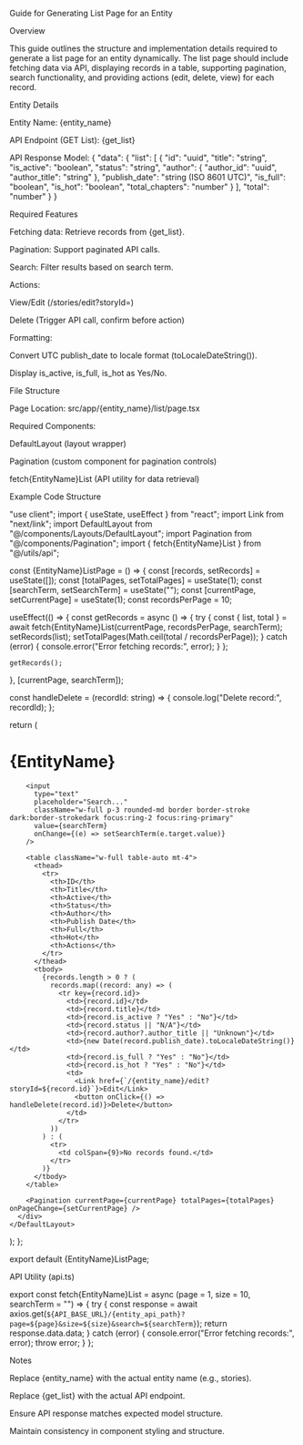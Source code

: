 Guide for Generating List Page for an Entity

Overview

This guide outlines the structure and implementation details required to generate a list page for an entity dynamically. The list page should include fetching data via API, displaying records in a table, supporting pagination, search functionality, and providing actions (edit, delete, view) for each record.

Entity Details

Entity Name: {entity_name}

API Endpoint (GET List): {get_list}

API Response Model:
{
  "data": {
    "list": [
      {
        "id": "uuid",
        "title": "string",
        "is_active": "boolean",
        "status": "string",
        "author": {
          "author_id": "uuid",
          "author_title": "string"
        },
        "publish_date": "string (ISO 8601 UTC)",
        "is_full": "boolean",
        "is_hot": "boolean",
        "total_chapters": "number"
      }
    ],
    "total": "number"
  }
}

Required Features

Fetching data: Retrieve records from {get_list}.

Pagination: Support paginated API calls.

Search: Filter results based on search term.

Actions:

View/Edit (/stories/edit?storyId=<id>)

Delete (Trigger API call, confirm before action)

Formatting:

Convert UTC publish_date to locale format (toLocaleDateString()).

Display is_active, is_full, is_hot as Yes/No.

File Structure

Page Location: src/app/{entity_name}/list/page.tsx

Required Components:

DefaultLayout (layout wrapper)

Pagination (custom component for pagination controls)

fetch{EntityName}List (API utility for data retrieval)

Example Code Structure

"use client";
import { useState, useEffect } from "react";
import Link from "next/link";
import DefaultLayout from "@/components/Layouts/DefaultLayout";
import Pagination from "@/components/Pagination";
import { fetch{EntityName}List } from "@/utils/api";

const {EntityName}ListPage = () => {
  const [records, setRecords] = useState([]);
  const [totalPages, setTotalPages] = useState(1);
  const [searchTerm, setSearchTerm] = useState("");
  const [currentPage, setCurrentPage] = useState(1);
  const recordsPerPage = 10;

  useEffect(() => {
    const getRecords = async () => {
      try {
        const { list, total } = await fetch{EntityName}List(currentPage, recordsPerPage, searchTerm);
        setRecords(list);
        setTotalPages(Math.ceil(total / recordsPerPage));
      } catch (error) {
        console.error("Error fetching records:", error);
      }
    };

    getRecords();
  }, [currentPage, searchTerm]);

  const handleDelete = (recordId: string) => {
    console.log("Delete record:", recordId);
  };

  return (
    <DefaultLayout>
      <div className="p-6">
        <h1 className="text-2xl font-bold mb-6">{EntityName}</h1>
        
        <input
          type="text"
          placeholder="Search..."
          className="w-full p-3 rounded-md border border-stroke dark:border-strokedark focus:ring-2 focus:ring-primary"
          value={searchTerm}
          onChange={(e) => setSearchTerm(e.target.value)}
        />
        
        <table className="w-full table-auto mt-4">
          <thead>
            <tr>
              <th>ID</th>
              <th>Title</th>
              <th>Active</th>
              <th>Status</th>
              <th>Author</th>
              <th>Publish Date</th>
              <th>Full</th>
              <th>Hot</th>
              <th>Actions</th>
            </tr>
          </thead>
          <tbody>
            {records.length > 0 ? (
              records.map((record: any) => (
                <tr key={record.id}>
                  <td>{record.id}</td>
                  <td>{record.title}</td>
                  <td>{record.is_active ? "Yes" : "No"}</td>
                  <td>{record.status || "N/A"}</td>
                  <td>{record.author?.author_title || "Unknown"}</td>
                  <td>{new Date(record.publish_date).toLocaleDateString()}</td>
                  <td>{record.is_full ? "Yes" : "No"}</td>
                  <td>{record.is_hot ? "Yes" : "No"}</td>
                  <td>
                    <Link href={`/{entity_name}/edit?storyId=${record.id}`}>Edit</Link>
                    <button onClick={() => handleDelete(record.id)}>Delete</button>
                  </td>
                </tr>
              ))
            ) : (
              <tr>
                <td colSpan={9}>No records found.</td>
              </tr>
            )}
          </tbody>
        </table>
        
        <Pagination currentPage={currentPage} totalPages={totalPages} onPageChange={setCurrentPage} />
      </div>
    </DefaultLayout>
  );
};

export default {EntityName}ListPage;

API Utility (api.ts)


export const fetch{EntityName}List = async (page = 1, size = 10, searchTerm = "") => {
  try {
    const response = await axios.get(`${API_BASE_URL}/{entity_api_path}?page=${page}&size=${size}&search=${searchTerm}`);
    return response.data.data;
  } catch (error) {
    console.error("Error fetching records:", error);
    throw error;
  }
};


Notes

Replace {entity_name} with the actual entity name (e.g., stories).

Replace {get_list} with the actual API endpoint.

Ensure API response matches expected model structure.

Maintain consistency in component styling and structure.